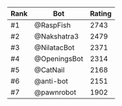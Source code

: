 Rank|Bot|Rating
---|---|---
#1|@RaspFish|2743
#2|@Nakshatra3|2479
#3|@NilatacBot|2371
#4|@OpeningsBot|2314
#5|@CatNail|2168
#6|@anti-bot|2151
#7|@pawnrobot|1902
